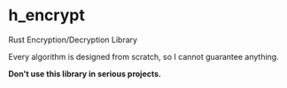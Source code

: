 # h_encrypt
Rust Encryption/Decryption Library

Every algorithm is designed from scratch, so I cannot guarantee anything. 

**Don't use this library in serious projects.**

